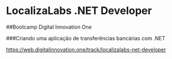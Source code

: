 # LocalizaLabs .NET Developer

##Bootcamp Digital Innovation One

###Criando uma aplicação de transferências bancárias com .NET

https://web.digitalinnovation.one/track/localizalabs-net-developer
